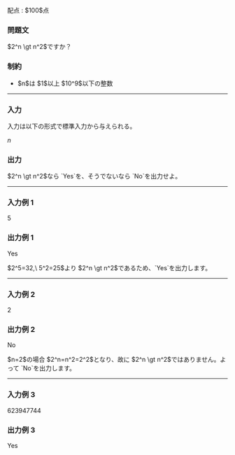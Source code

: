 
<div>

<span>

<span>

<p>
配点 : $100$点
</p>

<div>

<section>

### **問題文**

<p>
$2^n \gt n^2$ですか？
</p>

</section>

</div>

<div>

<section>

### **制約**

<ul>

<li>
$n$は $1$以上 $10^9$以下の整数
</li>

</ul>

</section>

</div>

---

<div>

<div>

<section>

### **入力**

<p>
入力は以下の形式で標準入力から与えられる。
</p>

<div>

$n$
</div>

</section>

</div>

<div>

<section>

### **出力**

<p>
$2^n \gt n^2$なら `Yes`を、そうでないなら `No`を出力せよ。
</p>

</section>

</div>

</div>

---

<div>

<section>

### **入力例 1**

<div>

5

</div>

</section>

</div>

<div>

<section>

### **出力例 1**

<div>

Yes

</div>

<p>
$2^5=32,\ 5^2=25$より $2^n \gt n^2$であるため、`Yes`を出力します。
</p>

</section>

</div>

---

<div>

<section>

### **入力例 2**

<div>

2

</div>

</section>

</div>

<div>

<section>

### **出力例 2**

<div>

No

</div>

<p>
$n=2$の場合 $2^n=n^2=2^2$となり、故に $2^n \gt n^2$ではありません。よって `No`を出力します。
</p>

</section>

</div>

---

<div>

<section>

### **入力例 3**

<div>

623947744

</div>

</section>

</div>

<div>

<section>

### **出力例 3**

<div>

Yes

</div>

</section>

</div>

</span>

</span>

</div>
